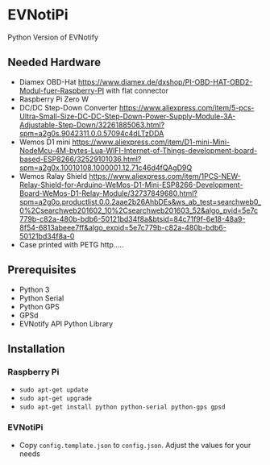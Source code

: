 # EVNotiPi
Python Version of EVNotify

## Needed Hardware
- Diamex OBD-Hat  https://www.diamex.de/dxshop/PI-OBD-HAT-OBD2-Modul-fuer-Raspberry-PI with flat connector
- Raspberry Pi Zero W
- DC/DC Step-Down Converter  https://www.aliexpress.com/item/5-pcs-Ultra-Small-Size-DC-DC-Step-Down-Power-Supply-Module-3A-Adjustable-Step-Down/32261885063.html?spm=a2g0s.9042311.0.0.57094c4dLTzDDA
- Wemos D1 mini  https://www.aliexpress.com/item/D1-mini-Mini-NodeMcu-4M-bytes-Lua-WIFI-Internet-of-Things-development-board-based-ESP8266/32529101036.html?spm=a2g0x.10010108.1000001.12.71c46d4fQAgD9Q
- Wemos Ralay Shield  https://www.aliexpress.com/item/1PCS-NEW-Relay-Shield-for-Arduino-WeMos-D1-Mini-ESP8266-Development-Board-WeMos-D1-Relay-Module/32737849680.html?spm=a2g0o.productlist.0.0.2aae2b26AhbDEs&ws_ab_test=searchweb0_0%2Csearchweb201602_10%2Csearchweb201603_52&algo_pvid=5e7c779b-c82a-480b-bdb6-50121bd34f8a&btsid=84c71f9f-6e18-48a9-8f54-6813abeee7ff&algo_expid=5e7c779b-c82a-480b-bdb6-50121bd34f8a-0
- Case printed with PETG  http.....

## Prerequisites
- Python 3
- Python Serial
- Python GPS
- GPSd
- EVNotify API Python Library

## Installation
### Raspberry Pi
- `sudo apt-get update`
- `sudo apt-get upgrade`
- `sudo apt-get install python python-serial python-gps gpsd`
### EVNotiPi
- Copy `config.template.json` to `config.json`. Adjust the values for your needs

